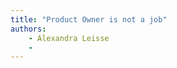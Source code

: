 ```yaml
---
title: "Product Owner is not a job"
authors:
    - Alexandra Leisse
    -                            
---
```

